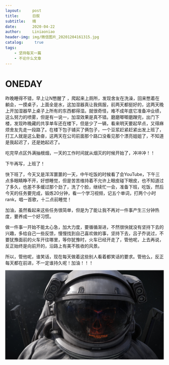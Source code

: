 ```yaml
---
layout:     post
title:      日叙
subtitle:   晴
date:       2020-04-22
author:     Liniaoniao
header-img: img/微信图片_20201204161315.jpg
catalog: 	 true
tags:
    - 坚持每天一篇
    - 不论什么文章
---
```


# ONEDAY

昨晚睡得不错，早上让N憋醒了 ，爬起来上厕所，发现舍友在洗澡，回来憋着在躺会，一摸桌子，上面全是水，这加湿器真让我佩服，前两天都挺好的，这两天晚上开加湿器早上桌子上所有的东西都得湿。就很奇怪，难不成年底它准备冲业绩，这么努力的喷雾，但是有一说一，加湿效果是真不错。磨磨唧唧磨蹭完，出门下楼，发现昨晚藏的共享单车还在楼下，但是少了一辆，看来明天要起早点，又得麻烦舍友先走一段路了。在楼下包子铺买了俩包子，一个豆浆赶紧赶紧出发上班了，打工人就是这么勤奋，这两天在公司前面那个路口没看见那个漂亮姐姐了，不知道是我起迟了，还是她起迟了。

吃完早点区外满抽根烟，一天的工作时间就从烟灭的时候开始了，冲冲冲！！

下午再写，上班了！

快下班了，今天又是浑浑噩噩的一天，中午吃饭的时候看了会YouTube，下午三点多眼睛睁不开，好想睡觉，但是苦苦维持着不允许上眼皮碰下眼皮，也不知道过了多久，也差不多缓过那个劲了，洗了个脸，继续忙一会，准备下班，吃饭，然后今天的任务要完成，锻炼20分钟，看一个学习视频，记五个单词，打两个小时rank，唱一首歌，十二点前睡觉！

加油，虽然看起来这些任务很简单，但是为了能让我不再对一件事产生三分钟热度，要养成一个好习惯。

做一件事一开始不能太心急，加大力度，要循循渐进，不然很快就没有坚持下去的兴趣，多给自己一些反馈，慢慢找到自己喜欢做的事，坚持下去，吕子乔说过，不要犹豫面前的火车开往哪里，等你犹豫时，火车已经开走了，管他呢，上去再说，反正始终是向前开的，沿路上有美不胜收的风景。

所以，管他呢，谁笑话，现在每天做着这些别人看着都笑话的要求。管他么，反正每天都在前进，不一定谁持久呢！加油！！！

![](https://github.com/libangchui/libangchui.github.io/blob/master/img/微信图片_20201204161336.jpg?raw=true)